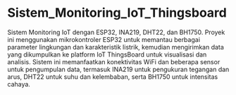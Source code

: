 # Sistem_Monitoring_IoT_Thingsboard
Sistem Monitoring IoT dengan ESP32, INA219, DHT22, dan BH1750.
Proyek ini menggunakan mikrokontroler ESP32 untuk memantau berbagai parameter lingkungan dan karakteristik listrik, kemudian mengirimkan data yang dikumpulkan ke platform IoT ThingsBoard untuk visualisasi dan analisis. Sistem ini memanfaatkan konektivitas WiFi dan beberapa sensor untuk pengumpulan data, termasuk INA219 untuk pengukuran tegangan dan arus, DHT22 untuk suhu dan kelembaban, serta BH1750 untuk intensitas cahaya.

